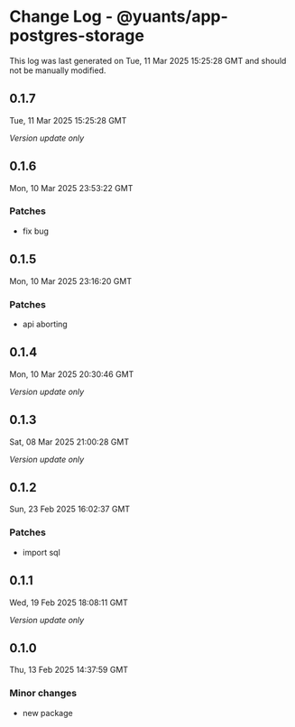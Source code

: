 # Change Log - @yuants/app-postgres-storage

This log was last generated on Tue, 11 Mar 2025 15:25:28 GMT and should not be manually modified.

## 0.1.7
Tue, 11 Mar 2025 15:25:28 GMT

_Version update only_

## 0.1.6
Mon, 10 Mar 2025 23:53:22 GMT

### Patches

- fix bug

## 0.1.5
Mon, 10 Mar 2025 23:16:20 GMT

### Patches

- api aborting

## 0.1.4
Mon, 10 Mar 2025 20:30:46 GMT

_Version update only_

## 0.1.3
Sat, 08 Mar 2025 21:00:28 GMT

_Version update only_

## 0.1.2
Sun, 23 Feb 2025 16:02:37 GMT

### Patches

- import sql

## 0.1.1
Wed, 19 Feb 2025 18:08:11 GMT

_Version update only_

## 0.1.0
Thu, 13 Feb 2025 14:37:59 GMT

### Minor changes

- new package

